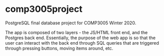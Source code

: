 # comp3005project
PostgreSQL final database project for COMP3005 Winter 2020. 

The app is composed of two layers - the JS/HTML front end, and the Postgres back end. Essentially, the purpose of the web app is so that the user can interact with the back end through SQL queries that are triggered through pressing buttons, moving items around, etc.

